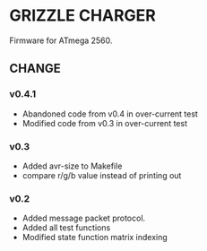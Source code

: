 # GRIZZLE CHARGER
Firmware for ATmega 2560.

## CHANGE

### v0.4.1
- Abandoned code from v0.4 in over-current test
- Modified code from v0.3 in over-current test

### v0.3
- Added avr-size to Makefile
- compare r/g/b value instead of printing out

### v0.2
- Added message packet protocol.
- Added all test functions
- Modified state function matrix indexing